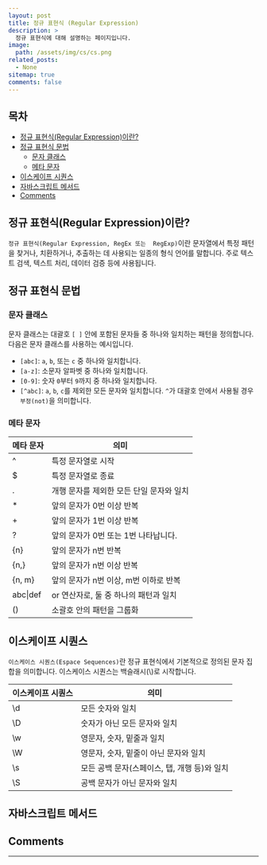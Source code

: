 ```yaml
---
layout: post
title: 정규 표현식 (Regular Expression)
description: >
  정규 표현식에 대해 설명하는 페이지입니다.
image:
  path: /assets/img/cs/cs.png
related_posts:
  - None
sitemap: true
comments: false
---
```


<h2> 목차</h2>

- [정규 표현식(Regular Expression)이란?](#정규-표현식regular-expression이란)
- [정규 표현식 문법](#정규-표현식-문법)
  - [문자 클래스](#문자-클래스)
  - [메타 문자](#메타-문자)
- [이스케이프 시퀀스](#이스케이프-시퀀스)
- [자바스크립트 메서드](#자바스크립트-메서드)
- [Comments](#comments)

## 정규 표현식(Regular Expression)이란?

`정규 표현식(Regular Expression, RegEx 또는  RegExp)`이란 문자열에서 특정 패턴을 찾거나, 치환하거나, 추출하는 데 사용되는 일종의 형식 언어를 말합니다. 주로 텍스트 검색, 텍스트 처리, 데이터 검증 등에 사용됩니다.

## 정규 표현식 문법

### 문자 클래스

문자 클래스는 대괄호 `[ ]` 안에 포함된 문자들 중 하나와 일치하는 패턴을 정의합니다. 다음은 문자 클래스를 사용하는 예시입니다.

- `[abc]`: `a`, `b`, 또는 `c` 중 하나와 일치합니다.
- `[a-z]`: 소문자 알파벳 중 하나와 일치합니다.
- `[0-9]`: 숫자 `0`부터 `9`까지 중 하나와 일치합니다.
- `[^abc]`: `a`, `b`, `c`를 제외한 모든 문자와 일치합니다. `^`가 대괄호 안에서 사용될 경우 `부정(not)`을 의미합니다.

### 메타 문자

| 메타 문자 | 의미                                     |
| --------- | ---------------------------------------- |
| ^         | 특정 문자열로 시작                       |
| $         | 특정 문자열로 종료                       |
| .         | 개행 문자를 제외한 모든 단일 문자와 일치 |
| \*        | 앞의 문자가 0번 이상 반복                |
| +         | 앞의 문자가 1번 이상 반복                |
| ?         | 앞의 문자가 0번 또는 1번 나타납니다.     |
| {n}       | 앞의 문자가 n번 반복                     |
| {n,}      | 앞의 문자가 n번 이상 반복                |
| {n, m}    | 앞의 문자가 n번 이상, m번 이하로 반복    |
| abc\|def  | or 연산자로, 둘 중 하나의 패턴과 일치    |
| ()        | 소괄호 안의 패턴을 그룹화                |

## 이스케이프 시퀀스

`이스케이스 시퀀스(Espace Sequences)`란 정규 표현식에서 기본적으로 정의된 문자 집합을 의미합니다. 이스케이스 시퀀스는 백슬래시(\\)로 시작합니다.

| 이스케이프 시퀀스 | 의미                                         |
| ----------------- | -------------------------------------------- |
| \\d               | 모든 숫자와 일치                             |
| \\D               | 숫자가 아닌 모든 문자와 일치                 |
| \\w               | 영문자, 숫자, 밑줄과 일치                    |
| \\W               | 영문자, 숫자, 밑줄이 아닌 문자와 일치        |
| \\s               | 모든 공백 문자(스페이스, 탭, 개행 등)와 일치 |
| \\S               | 공백 문자가 아닌 문자와 일치                 |

## 자바스크립트 메서드

## Comments

<hr />
<script
  src="https://utteranc.es/client.js"
  repo="HyunJinNo/HyunJinNo.github.io"
  issue-term="pathname"
  theme="github-light"
  crossorigin="anonymous"
  async
></script>
